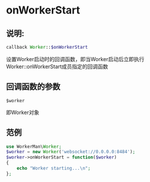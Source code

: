# onWorkerStart
## 说明:
```php
callback Worker::$onWorkerStart
```

设置Worker启动时的回调函数，即当Worker启动后立即执行Worker::onWorkerStart成员指定的回调函数


## 回调函数的参数

``` $worker ```

即Worker对象



## 范例


```php
use WorkerMan\Worker;
$worker = new Worker('websocket://0.0.0.0:8484');
$worker->onWorkerStart = function($worker)
{
    echo "Worker starting...\n";
};
```
